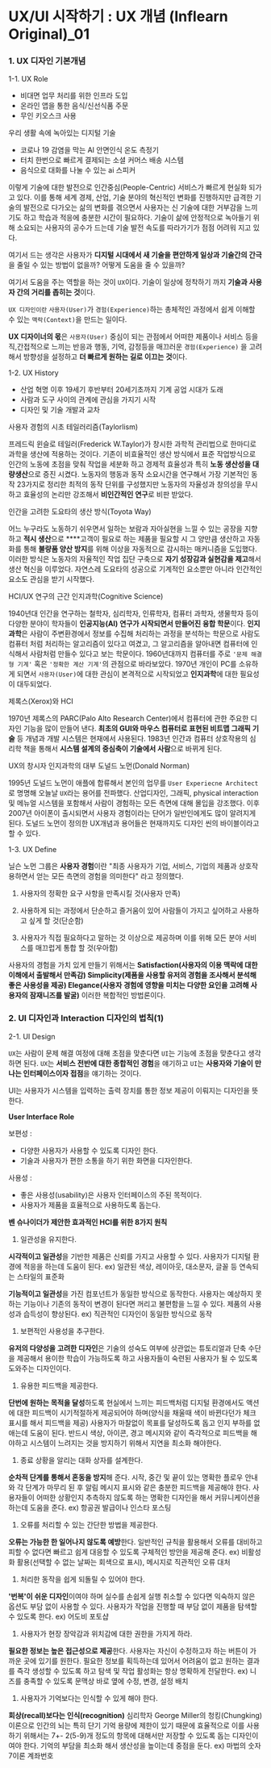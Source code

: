 # UX/UI 시작하기 : UX 개념 (Inflearn Original)_01

### 1. UX 디자인 기본개념

1-1. UX Role

- 비대면 업무 처리를 위한 인프라 도입
- 온라인 앱을 통한 음식/신선식품 주문
- 무인 키오스크 사용

우리 생활 속에 녹아있는 디지털 기술

- 코로나 19 감염을 막는 AI 안면인식 온도 측정기
- 터치 한번으로 빠르게 결제되는 소셜 커머스 배송 시스템
- 음식으로 대화를 나눌 수 있는 ai 스피커

이렇게 기술에 대한 발전으로 인간중심(People-Centric) 서비스가 빠르게 현실화 되가고 있다. 이를 통해 세계 경제, 산업, 기술 분야의 혁신적인 변화를 진행하지만 급격한 기술의 발전으로 다가오는 삶의 변화를 겪으면서 사용자는 신 기술에 대한 거부감을 느끼기도 하고 학습과 적응에 충분한 시간이 필요하다. 기술이 삶에 안정적으로 녹아들기 위해 소요되는 사용자의 공수가 드는데 기술 발전 속도를 따라가기가 점점 어려워 지고 있다.

여기서 드는 생각은 사용자가 **디지털 시대에서 새 기술을 편안하게 일상과 기술간의 간극**을 줄일 수 있는 방법이 없을까? 어떻게 도움을 줄 수 있을까?

여기서 도움을 주는 역할을 하는 것이 `UX`이다. 기술이 일상에 정착하기 까지 **기술과 사용자 간의 거리를 좁히는 것**이다. 

`UX 디자인이란` `사용자(User)`가 `경험(Experience)`하는 총체적인 과정에서 쉽게 이해할 수 있는 `맥락(Context)`을 만드는 일이다.

**UX 디자이너의 몫**은 `사용자(User)` 중심이 되는 관점에서 어떠한 제품이나 서비스 등을 직,간접적으로 느끼는 반응과 행동, 기억, 감정등을 매끄러운 `경험(Experience)` 을 고려해서 방향성을 설정하고 **더 빠르게 원하는 길로 이끄는 것**이다. 

1-2. UX History

- 산업 혁명 이후 19세기 후반부터 20세기초까지 기계 공업 시대가 도래
- 사람과 도구 사이의 관계에 관심을 가지기 시작
- 디자인 및 기술 개발과 교차

 

사용자 경험의 시초 테일러리즘(Taylorlism)

프레드릭 윈슬로 테일러(Frederick W.Taylor)가 창시한 과학적 관리법으로 한마디로 과학을 생산에 적용하는 것이다. 기존이 비효율적인 생산 방식에서 표준 작업방식으로 인간의 노동에 초점을 맞춰 작업을 세분화 하고 경제적 효율성과 특히 **노동 생산성을 대량생산**으로 증진 시켰다. 노동자의 행동과 동작 소요시간을 연구해서 가장 기본적인 동작 23가지로 정리한 최적의 동작 단위를 구성했지만 노동자의 자율성과 창의성을 무시하고 효율성의 논리만 강조해서 **비인간적인 연구**로 비판 받았다.

인간을 고려한 도요타의 생산 방식(Toyota Way)

어느 누구라도 노동하기 쉬우면서 일하는 보람과 자아실현을 느낄 수 있는 공장을 지향하고 **적시 생산**으로 ****고객이 필요로 하는 제품을 필요할 시 그 양만큼 생산하고 자동화를 통해 **불량품 양산 방지**를 위해 이상을 자동적으로 감시하는 매커니즘을 도입했다. 이러한 방식은 노동자의 자율적인 작업 집단 구축으로 **자기 성장감과 실현감을 제고**해서 생산 혁신을 이루었다.  자연스레 도요타의 성공으로 기계적인 요소뿐만 아니라 인간적인 요소도 관심을 받기 시작했다. 

HCI/UX 연구의 근간 인지과학(Cognitive Science)

1940년대 인간을 연구하는 철학자, 심리학자, 인류학자, 컴퓨터 과학자, 생물학자 등이 다양한 분야이 학자들이 **인공지능(AI) 연구가 시작되면서 만들어진 융합 학문**이다. **인지과학**은 사람이 주변환경에서 정보를 수집해 처리하는 과정을 분석하는 학문으로 사람도 컴퓨터 처럼 처리하는 알고리즘이 있다고 여겼고, 그 알고리즘을 알아내면 컴퓨터에 인식해서 사람처럼 만들수 있다고 보는 학문이다. 1960년대까지 컴퓨터를 주로 `'문제 해결형 기계'` 혹은 `'정확한 계산 기계'`의 관점으로 바라보았다. 1970년 개인이 PC를 소유하게 되면서 `사용자(User)`에 대한 관심이 본격적으로 시작되었고 **인지과학**에 대한 필요성이 대두되었다. 

제록스(Xerox)와 HCI

1970년 제록스의 PARC(Palo Alto Research Center)에서 컴퓨터에 관한 주요한 디자인 기능을 많이 만들어 낸다. **최초의 GUI와 마우스 컴퓨터로 표현된 비트맵 그래픽 기술** 등 개념과 개발 시스템은 현재에서 사용된다. 1983년 인간과 컴퓨터 상호작용의 심리학 책을 통해서 **시스템 설계의 중심축이 기술에서 사람**으로 바뀌게 된다. 

UX의 창시자 인지과학의 대부 도널드 노먼(Donald Norman)

1995년 도널드 노먼이 애플에 합류해서 본인의 업무를 `User Experiecne Architect`로 명명해 오늘날 `UX`라는 용어를 전파했다. 산업디자인, 그래픽, physical interaction 및 메뉴얼 시스템을 포함해서 사람이 경험하는 모든 측면에 대해 몰입을 강조했다. 이후 2007년 아이폰이 출시되면서 사용자 경험이라는 단어가 일반인에게도 많이 알려지게 된다. 도널드 노먼이 정의한 UX개념과 용어들은 현재까지도 디자인 씬의 바이블이라고 할 수 있다. 

1-3. UX Define

닐슨 노먼 그룹은 **사용자 경험**이란 "최종 사용자가 기업, 서비스, 기업의 제품과 상호작용하면서 얻는 모든 측면의 경험을 의미한다" 라고 정의했다. 

 1. 사용자의 정확한 요구 사항을 만족시킬 것(사용자 만족)

1. 사용하게 되는 과정에서 단순하고 즐거움이 있어 사람들이 가지고 싶어하고 사용하고 싶게 할 것(단순함)
2. 사용자가 직접 필요하다고 말하는 것 이상으로 제공하며 이를 위해 모든 분야 서비스를 매끄럽게 통합 할 것(우아함)

사용자의 경험을 가치 있게 만들기 위해서는 **Satisfaction(사용자의 이용 맥락에 대한 이해에서 출발해서 만족감) Simplicity(제품을 사용할 유저의 경험을 조사해서 분석해 좋은 사용성을 제공) Elegance(사용자 경험에 영향을 미치는 다양한 요인을 고려해 사용자의 잠재니즈를 발굴)** 이러한 복합적인 방법론이다. 

### 2. UI 디자인과 Interaction 디자인의 법칙(1)

2-1.  UI Design

`UX`는 사람이 문제 해결 여정에 대해 초점을 맞춘다면 `UI`는 기능에 초점을 맞춘다고 생각하면 된다. `UX`는 **서비스 전반에 대한 종합적인 경험**을 얘기하고 `UI`는 **사용자와 기술이 만나는 인터페이스이자 접점**을 얘기하는 것이다.  

UI는 사용자가 시스템을 입력하는 출력 장치를 통한 정보 제공이 이뤄지는 디자인을 뜻한다. 

**User Interface Role**

보편성 :

- 다양한 사용자가 사용할 수 있도록 디자인 한다.
- 기술과 사용자가 편한 소통을 하기 위한 화면을 디자인한다.

사용성 : 

- 좋은 사용성(usability)은 사용자 인터페이스의 주된 목적이다.
- 사용자가 제품을 효율적으로 사용하도록 돕는다.

**벤 슈나이더가 제안한 효과적인 HCI를 위한 8가지 원칙**

1. 일관성을 유지한다.

**시각적이고 일관성**을 기반한 제품은 신뢰를 가지고 사용할 수 있다. 사용자가 디지털 환경에 적응을 하는데 도움이 된다. ex) 일관된 색상, 레이아웃, 대소문자, 글꼴 등 연속되는 스타일의 표준화

**기능적이고 일관성**을 가진 컴포넌트가 동일한 방식으로 동작한다. 사용자는 예상하지 못하는 기능이나 기존의 동작이 변경이 된다면 꺼리고 불편함을 느낄 수 있다. 제품의 사용성과 습득성이 향상된다. ex) 직관적인 디자인이 동일한 방식으로 동작

1. 보편적인 사용성을 추구한다.

**유저의 다양성을 고려한 디자인**은 기술의 성숙도 여부에 상관없는 튜토리얼과 단축 수단을 제공해서 용이한 학습이 가능하도록 하고 사용자들이 숙련된 사용자가 될 수 있도록 도와주는 디자인이다. 

1. 유용한 피드백을 제공한다.

**단번에 원하는 목적을 달성**하도록 현실에서 느끼는  피드백처럼 디지털 환경에서도 액션에 대한 피드백이 시기적절하게 제공되어야 하며(양식을 채울때 색이 바뀐다던가 체크 표시를 해서 피드백을 제공) 사용자가 마찰없이 목표를 달성하도록 돕고 인지 부하를 없애는데 도움이 된다. 반드시 색상, 아이콘, 경고 메시지와 같이 즉각적으로 피드백을 해야하고 시스템이 느려지는 것을 방지하기 위해서 지연을 최소화 해야한다. 

1. 종료 상황을 알리는 대화 상자를 설계한다.

**순차적 단계를 통해서 혼동을 방지**해 준다. 시작, 중간 및 끝이 있는 명확한 플로우 안내와 각 단계가 마무리 된 후 알림 메시지 표시와 같은 충분한 피드백을 제공해야 한다. 사용자들이 어떠한 상황인지 추측하지 않도록 하는 명확한 디자인을 해서 커뮤니케이션을 하는데 도움을 준다. ex) 항공권 발급이나 인스타 포스팅

1. 오류를 처리할 수 있는 간단한 방법을 제공한다.

**오류는 가능한 한 일어나지 않도록 예방**한다. 일반적인 규칙을 활용해서 오류를 대비하고 피할 수 없다면 빠르고 쉽게 대응할 수 있도록 구체적인 방안을 제공해 준다. ex) 비활성화 활용(선택할 수 없는 날짜는 회색으로 표시), 메시지로 직관적인 오류 대처

1. 처리한 동작을 쉽게 되돌릴 수 있어야 한다.

**'번복'이 쉬운 디자인**이여야 하며 실수를 손쉽게 실행 취소할 수 있다면 익숙하지 않은 옵션도 부담 없이 사용할 수 있다. 사용자가 작업을 진행할 때 부담 없이 제품을 탐색할 수 있도록 한다. ex) 어도비 포토샵

1. 사용자가 현장 장악감과 위치감에 대한 권한을 가지게 하라.

**필요한 정보는 높은 접근성으로 제공**한다. 사용자는 자신이 수정하고자 하는 버튼이 가까운 곳에 있기를 원한다. 필요한 정보를 획득하는데 있어서 어려움이 없고 원하는 결과를 즉각 생성할 수 있도록 하고 탐색 및 작업 활성화는 항상 명확하게 전달한다.  ex) 니즈를 충족할 수 있도록 문맥상 바로 옆에 수정, 변경, 설정 배치

1. 사용자가 기억보다는 인식할 수 있게 해야 한다.

**회상(recall)보다는 인식(recognition)** 심리학자 George Miller의 청킹(Chungking)이론으로 인간의 뇌는 특히 단기 기억 용량에 제한이 있기 때문에 효율적으로 이를 사용하기 위해서는 7+- 2(5-9)개 정도의 항목에 대해서만 저장할 수 있도록 돕는 디자인이여야 한다. 기억의 부담을 최소화 해서 생산성을 높이는데 중점을 둔다. ex) 마법의 숫자 7이론 계좌번호